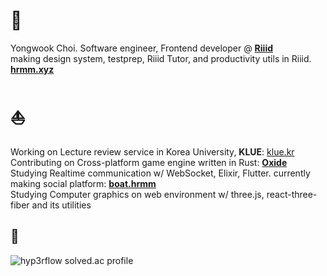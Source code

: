 # :sushi: 
Yongwook Choi. Software engineer, Frontend developer @ **[Riiid](https://www.riiid.co/en/main)**  
making design system, testprep, Riiid Tutor, and productivity utils in Riiid.  
**[hrmm.xyz](https://hrmm.xyz)**
# :boat:
Working on Lecture review service in Korea University, **KLUE**: [klue.kr](https://klue.kr/)  
Contributing on Cross-platform game engine written in Rust: **[Oxide](https://github.com/utilForever/Oxide)**  
Studying Realtime communication w/ WebSocket, Elixir, Flutter. currently making social platform: **[boat.hrmm](https://github.com/hrmm-dev/boat-web)**    
Studying Computer graphics on web environment w/ three.js, react-three-fiber and its utilities
## :eyes:
![hyp3rflow solved.ac profile](https://github-readme-solvedac.hyp3rflow.vercel.app/api/?handle=hyperflow)
